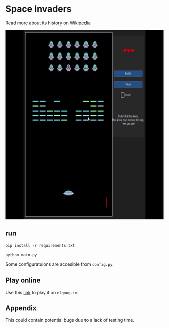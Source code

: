 # Space Invaders

Read more about its history on [Wikipedia](https://en.wikipedia.org/wiki/Space_Invaders)


<img src="https://github.com/Id-Dark-Dragon/Python-Mini-Games/blob/main/1-Space-invaders/images-git/Python%20Space%20Invaders%201402-08-22%2010-30-05.gif" width="800" height="600">

## run

```
pip install -r requirements.txt
```

```
python main.py
```

Some configuratuions are accesible from `config.py`.

## Play online
Use this [link](https://elgoog.im/space-invaders/) to play it on `elgoog.im`.

## Appendix
This could contain potential bugs due to a lack of testing time.
